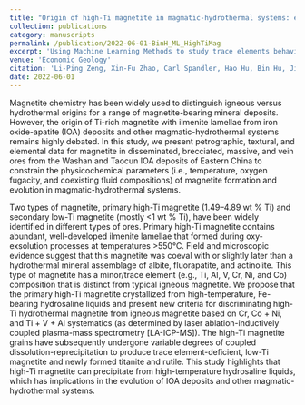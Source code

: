 ```yaml
---
title: "Origin of high-Ti magnetite in magmatic-hydrothermal systems: evidence from iron oxide-apatite (IOA) deposits of Eastern China"
collection: publications
category: manuscripts
permalink: /publication/2022-06-01-BinH_ML_HighTiMag
excerpt: 'Using Machine Learning Methods to study trace elements behaviours in High-Ti magnetite'
venue: 'Economic Geology'
citation: 'Li-Ping Zeng, Xin-Fu Zhao, Carl Spandler, Hao Hu, Bin Hu, Jian-Wei Li, Yi Hu; ORIGIN OF HIGH-Ti MAGNETITE IN MAGMATIC-HYDROTHERMAL SYSTEMS: EVIDENCE FROM IRON OXIDE-APATITE (IOA) DEPOSITS OF EASTERN CHINA. Economic Geology 2022;; 117 (4): 923–942. doi: https://doi.org/10.5382/econgeo.4901'
date: 2022-06-01
---
```


Magnetite chemistry has been widely used to distinguish igneous versus hydrothermal origins for a range of magnetite-bearing mineral deposits. However, the origin of Ti-rich magnetite with ilmenite lamellae from iron oxide-apatite (IOA) deposits and other magmatic-hydrothermal systems remains highly debated. In this study, we present petrographic, textural, and elemental data for magnetite in disseminated, brecciated, massive, and vein ores from the Washan and Taocun IOA deposits of Eastern China to constrain the physicochemical parameters (i.e., temperature, oxygen fugacity, and coexisting fluid compositions) of magnetite formation and evolution in magmatic-hydrothermal systems.

Two types of magnetite, primary high-Ti magnetite (1.49–4.89 wt % Ti) and secondary low-Ti magnetite (mostly <1 wt % Ti), have been widely identified in different types of ores. Primary high-Ti magnetite contains abundant, well-developed ilmenite lamellae that formed during oxy-exsolution processes at temperatures >550°C. Field and microscopic evidence suggest that this magnetite was coeval with or slightly later than a hydrothermal mineral assemblage of albite, fluorapatite, and actinolite. This type of magnetite has a minor/trace element (e.g., Ti, Al, V, Cr, Ni, and Co) composition that is distinct from typical igneous magnetite. We propose that the primary high-Ti magnetite crystallized from high-temperature, Fe-bearing hydrosaline liquids and present new criteria for discriminating high-Ti hydrothermal magnetite from igneous magnetite based on Cr, Co + Ni, and Ti + V + Al systematics (as determined by laser ablation-inductively coupled plasma-mass spectrometry [LA-ICP-MS]). The high-Ti magnetite grains have subsequently undergone variable degrees of coupled dissolution-reprecipitation to produce trace element-deficient, low-Ti magnetite and newly formed titanite and rutile. This study highlights that high-Ti magnetite can precipitate from high-temperature hydrosaline liquids, which has implications in the evolution of IOA deposits and other magmatic-hydrothermal systems.

